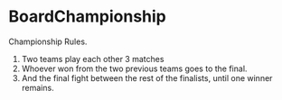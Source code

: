 # BoardChampionship

Championship Rules.
1. Two teams play each other 3 matches
2. Whoever won from the two previous teams goes to the final.
3. And the final fight between the rest of the finalists, until one winner remains.
